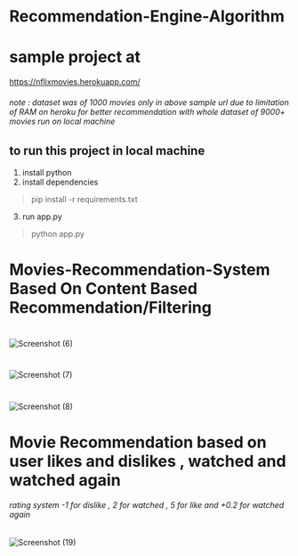 # Recommendation-Engine-Algorithm

# sample project at 

https://nflixmovies.herokuapp.com/

###### note : dataset was of 1000 movies only in above sample url due to limitation of RAM on heroku for better recommendation with whole dataset of 9000+ movies run on local machine

## to run this project in local machine

1. install python
2. install dependencies
> pip install -r requirements.txt
3. run app.py
> python app.py



# Movies-Recommendation-System Based On Content Based Recommendation/Filtering


#

![Screenshot (6)](https://user-images.githubusercontent.com/76725762/175012104-982e0a1e-ac6b-416b-87ea-2b5a2c11dea9.png)


#

![Screenshot (7)](https://user-images.githubusercontent.com/76725762/175011984-55e22423-f886-42f7-a83c-c7d7aaacdd61.png)


#

![Screenshot (8)](https://user-images.githubusercontent.com/76725762/175012000-ebc88f24-4b12-4508-96bf-1aceea8e38c0.png)




# Movie Recommendation based on user likes and dislikes , watched and watched again

###### rating system -1 for dislike , 2 for watched , 5 for like and +0.2 for watched again 
![Screenshot (19)](https://user-images.githubusercontent.com/76725762/170856542-68c264dc-d3ab-4f49-94ef-894ca4106463.png)
